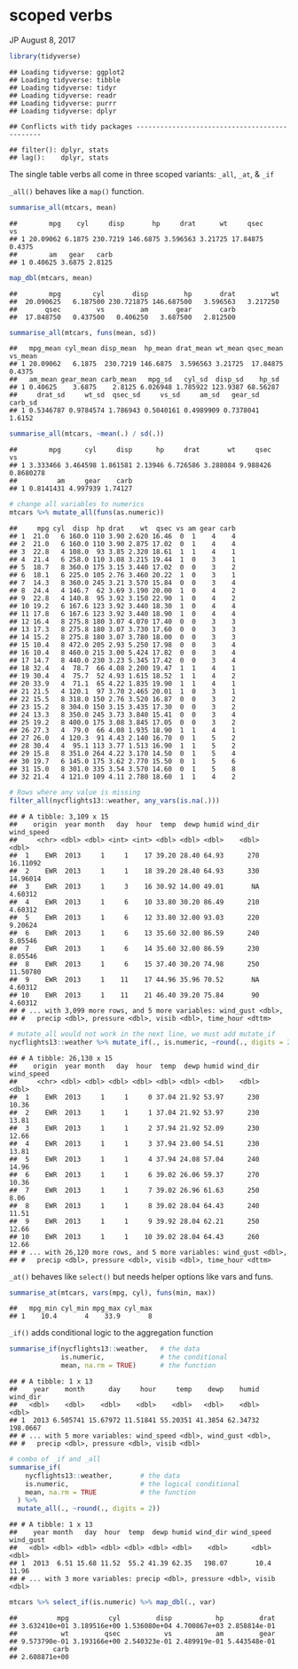 scoped verbs
================
JP
August 8, 2017

``` r
library(tidyverse)
```

    ## Loading tidyverse: ggplot2
    ## Loading tidyverse: tibble
    ## Loading tidyverse: tidyr
    ## Loading tidyverse: readr
    ## Loading tidyverse: purrr
    ## Loading tidyverse: dplyr

    ## Conflicts with tidy packages ----------------------------------------------

    ## filter(): dplyr, stats
    ## lag():    dplyr, stats

The single table verbs all come in three scoped variants: `_all`, `_at`, & `_if`

`_all()` behaves like a `map()` function.

``` r
summarise_all(mtcars, mean)
```

    ##        mpg    cyl     disp       hp     drat      wt     qsec     vs
    ## 1 20.09062 6.1875 230.7219 146.6875 3.596563 3.21725 17.84875 0.4375
    ##        am   gear   carb
    ## 1 0.40625 3.6875 2.8125

``` r
map_dbl(mtcars, mean)
```

    ##        mpg        cyl       disp         hp       drat         wt 
    ##  20.090625   6.187500 230.721875 146.687500   3.596563   3.217250 
    ##       qsec         vs         am       gear       carb 
    ##  17.848750   0.437500   0.406250   3.687500   2.812500

``` r
summarise_all(mtcars, funs(mean, sd))
```

    ##   mpg_mean cyl_mean disp_mean  hp_mean drat_mean wt_mean qsec_mean vs_mean
    ## 1 20.09062   6.1875  230.7219 146.6875  3.596563 3.21725  17.84875  0.4375
    ##   am_mean gear_mean carb_mean   mpg_sd   cyl_sd  disp_sd    hp_sd
    ## 1 0.40625    3.6875    2.8125 6.026948 1.785922 123.9387 68.56287
    ##     drat_sd     wt_sd  qsec_sd     vs_sd     am_sd   gear_sd carb_sd
    ## 1 0.5346787 0.9784574 1.786943 0.5040161 0.4989909 0.7378041  1.6152

``` r
summarise_all(mtcars, ~mean(.) / sd(.))
```

    ##        mpg      cyl     disp      hp     drat       wt     qsec        vs
    ## 1 3.333466 3.464598 1.861581 2.13946 6.726586 3.288084 9.988426 0.8680278
    ##          am     gear    carb
    ## 1 0.8141431 4.997939 1.74127

``` r
# change all variables to numerics
mtcars %>% mutate_all(funs(as.numeric))
```

    ##     mpg cyl  disp  hp drat    wt  qsec vs am gear carb
    ## 1  21.0   6 160.0 110 3.90 2.620 16.46  0  1    4    4
    ## 2  21.0   6 160.0 110 3.90 2.875 17.02  0  1    4    4
    ## 3  22.8   4 108.0  93 3.85 2.320 18.61  1  1    4    1
    ## 4  21.4   6 258.0 110 3.08 3.215 19.44  1  0    3    1
    ## 5  18.7   8 360.0 175 3.15 3.440 17.02  0  0    3    2
    ## 6  18.1   6 225.0 105 2.76 3.460 20.22  1  0    3    1
    ## 7  14.3   8 360.0 245 3.21 3.570 15.84  0  0    3    4
    ## 8  24.4   4 146.7  62 3.69 3.190 20.00  1  0    4    2
    ## 9  22.8   4 140.8  95 3.92 3.150 22.90  1  0    4    2
    ## 10 19.2   6 167.6 123 3.92 3.440 18.30  1  0    4    4
    ## 11 17.8   6 167.6 123 3.92 3.440 18.90  1  0    4    4
    ## 12 16.4   8 275.8 180 3.07 4.070 17.40  0  0    3    3
    ## 13 17.3   8 275.8 180 3.07 3.730 17.60  0  0    3    3
    ## 14 15.2   8 275.8 180 3.07 3.780 18.00  0  0    3    3
    ## 15 10.4   8 472.0 205 2.93 5.250 17.98  0  0    3    4
    ## 16 10.4   8 460.0 215 3.00 5.424 17.82  0  0    3    4
    ## 17 14.7   8 440.0 230 3.23 5.345 17.42  0  0    3    4
    ## 18 32.4   4  78.7  66 4.08 2.200 19.47  1  1    4    1
    ## 19 30.4   4  75.7  52 4.93 1.615 18.52  1  1    4    2
    ## 20 33.9   4  71.1  65 4.22 1.835 19.90  1  1    4    1
    ## 21 21.5   4 120.1  97 3.70 2.465 20.01  1  0    3    1
    ## 22 15.5   8 318.0 150 2.76 3.520 16.87  0  0    3    2
    ## 23 15.2   8 304.0 150 3.15 3.435 17.30  0  0    3    2
    ## 24 13.3   8 350.0 245 3.73 3.840 15.41  0  0    3    4
    ## 25 19.2   8 400.0 175 3.08 3.845 17.05  0  0    3    2
    ## 26 27.3   4  79.0  66 4.08 1.935 18.90  1  1    4    1
    ## 27 26.0   4 120.3  91 4.43 2.140 16.70  0  1    5    2
    ## 28 30.4   4  95.1 113 3.77 1.513 16.90  1  1    5    2
    ## 29 15.8   8 351.0 264 4.22 3.170 14.50  0  1    5    4
    ## 30 19.7   6 145.0 175 3.62 2.770 15.50  0  1    5    6
    ## 31 15.0   8 301.0 335 3.54 3.570 14.60  0  1    5    8
    ## 32 21.4   4 121.0 109 4.11 2.780 18.60  1  1    4    2

``` r
# Rows where any value is missing
filter_all(nycflights13::weather, any_vars(is.na(.)))
```

    ## # A tibble: 3,109 x 15
    ##    origin  year month   day  hour  temp  dewp humid wind_dir wind_speed
    ##     <chr> <dbl> <dbl> <int> <int> <dbl> <dbl> <dbl>    <dbl>      <dbl>
    ##  1    EWR  2013     1     1    17 39.20 28.40 64.93      270   16.11092
    ##  2    EWR  2013     1     1    18 39.20 28.40 64.93      330   14.96014
    ##  3    EWR  2013     1     3    16 30.92 14.00 49.01       NA    4.60312
    ##  4    EWR  2013     1     6    10 33.80 30.20 86.49      210    4.60312
    ##  5    EWR  2013     1     6    12 33.80 32.00 93.03      220    9.20624
    ##  6    EWR  2013     1     6    13 35.60 32.00 86.59      240    8.05546
    ##  7    EWR  2013     1     6    14 35.60 32.00 86.59      230    8.05546
    ##  8    EWR  2013     1     6    15 37.40 30.20 74.98      250   11.50780
    ##  9    EWR  2013     1    11    17 44.96 35.96 70.52       NA    4.60312
    ## 10    EWR  2013     1    11    21 46.40 39.20 75.84       90    4.60312
    ## # ... with 3,099 more rows, and 5 more variables: wind_gust <dbl>,
    ## #   precip <dbl>, pressure <dbl>, visib <dbl>, time_hour <dttm>

``` r
# mutate_all would not work in the next line, we must add mutate_if
nycflights13::weather %>% mutate_if(., is.numeric, ~round(., digits = 2))
```

    ## # A tibble: 26,130 x 15
    ##    origin  year month   day  hour  temp  dewp humid wind_dir wind_speed
    ##     <chr> <dbl> <dbl> <dbl> <dbl> <dbl> <dbl> <dbl>    <dbl>      <dbl>
    ##  1    EWR  2013     1     1     0 37.04 21.92 53.97      230      10.36
    ##  2    EWR  2013     1     1     1 37.04 21.92 53.97      230      13.81
    ##  3    EWR  2013     1     1     2 37.94 21.92 52.09      230      12.66
    ##  4    EWR  2013     1     1     3 37.94 23.00 54.51      230      13.81
    ##  5    EWR  2013     1     1     4 37.94 24.08 57.04      240      14.96
    ##  6    EWR  2013     1     1     6 39.02 26.06 59.37      270      10.36
    ##  7    EWR  2013     1     1     7 39.02 26.96 61.63      250       8.06
    ##  8    EWR  2013     1     1     8 39.02 28.04 64.43      240      11.51
    ##  9    EWR  2013     1     1     9 39.92 28.04 62.21      250      12.66
    ## 10    EWR  2013     1     1    10 39.02 28.04 64.43      260      12.66
    ## # ... with 26,120 more rows, and 5 more variables: wind_gust <dbl>,
    ## #   precip <dbl>, pressure <dbl>, visib <dbl>, time_hour <dttm>

`_at()` behaves like `select()` but needs helper options like vars and funs.

``` r
summarise_at(mtcars, vars(mpg, cyl), funs(min, max))
```

    ##   mpg_min cyl_min mpg_max cyl_max
    ## 1    10.4       4    33.9       8

`_if()` adds conditional logic to the aggregation function

``` r
summarise_if(nycflights13::weather,   # the data
             is.numeric,              # the conditional
             mean, na.rm = TRUE)      # the function
```

    ## # A tibble: 1 x 13
    ##    year    month      day     hour     temp    dewp    humid wind_dir
    ##   <dbl>    <dbl>    <dbl>    <dbl>    <dbl>   <dbl>    <dbl>    <dbl>
    ## 1  2013 6.505741 15.67972 11.51841 55.20351 41.3854 62.34732 198.0667
    ## # ... with 5 more variables: wind_speed <dbl>, wind_gust <dbl>,
    ## #   precip <dbl>, pressure <dbl>, visib <dbl>

``` r
# combo of _if and _all
summarise_if(
    nycflights13::weather,       # the data
    is.numeric,                  # the logical conditional
    mean, na.rm = TRUE           # the function
  ) %>%
  mutate_all(., ~round(., digits = 2))
```

    ## # A tibble: 1 x 13
    ##    year month   day  hour  temp  dewp humid wind_dir wind_speed wind_gust
    ##   <dbl> <dbl> <dbl> <dbl> <dbl> <dbl> <dbl>    <dbl>      <dbl>     <dbl>
    ## 1  2013  6.51 15.68 11.52  55.2 41.39 62.35   198.07       10.4     11.96
    ## # ... with 3 more variables: precip <dbl>, pressure <dbl>, visib <dbl>

``` r
mtcars %>% select_if(is.numeric) %>% map_dbl(., var)
```

    ##          mpg          cyl         disp           hp         drat 
    ## 3.632410e+01 3.189516e+00 1.536080e+04 4.700867e+03 2.858814e-01 
    ##           wt         qsec           vs           am         gear 
    ## 9.573790e-01 3.193166e+00 2.540323e-01 2.489919e-01 5.443548e-01 
    ##         carb 
    ## 2.608871e+00
